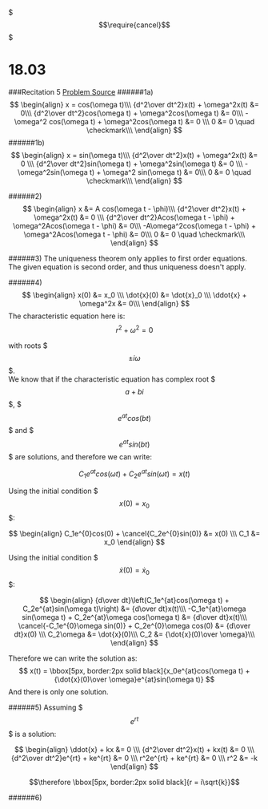 $$$\require{cancel}$$$

# 18.03
###Recitation 5
[Problem Source](https://ocw.mit.edu/courses/mathematics/18-03-differential-equations-spring-2010/recitations/MIT18_03S10_rec_07.pdf)
######1a)
$$
\begin{align}
x = cos(\omega t)\\\
{d^2\over dt^2}x(t) + \omega^2x(t) &= 0\\\
{d^2\over dt^2}cos(\omega t) + \omega^2cos(\omega t) &= 0\\\
-\omega^2 cos(\omega t) + \omega^2cos(\omega t) &= 0 \\\
0 &= 0 \quad \checkmark\\\
\end{align}
$$
######1b)
$$
\begin{align}
x = sin(\omega t)\\\
{d^2\over dt^2}x(t) + \omega^2x(t) &= 0 \\\
{d^2\over dt^2}sin(\omega t) + \omega^2sin(\omega t) &= 0 \\\
-\omega^2sin(\omega t) + \omega^2 sin(\omega t) &= 0\\\
0 &= 0 \quad \checkmark\\\
\end{align}
$$

######2)
$$
\begin{align}
x &= A cos(\omega t - \phi)\\\
{d^2\over dt^2}x(t) + \omega^2x(t) &= 0 \\\
{d^2\over dt^2}Acos(\omega t - \phi) + \omega^2Acos(\omega t - \phi) &= 0\\\
-A\omega^2cos(\omega t - \phi) + \omega^2Acos(\omega t - \phi) &= 0\\\
0 &= 0 \quad \checkmark\\\
\end{align}
$$

######3)
The uniqueness theorem only applies to first order equations. The given equation is second order, and thus uniqueness doesn't apply.

######4)
$$
\begin{align}
x(0) &= x_0 \\\
\dot{x}(0) &= \dot{x}_0 \\\
\ddot{x} + \omega^2x &= 0\\\
\end{align}
$$
The characteristic equation here is:
$$r^2 + \omega^2 = 0$$

with roots $$$\pm i\omega$$$.  
We know that if the characteristic equation has complex root $$$a+bi$$$, $$$e^{at}cos(bt)$$$ and $$$e^{at}sin(bt)$$$ are solutions, and therefore we can write:

$$
C_1e^{at}cos(\omega t) + C_2e^{at}sin(\omega t) = x(t)
$$

Using the initial condition $$$x(0) = x_0$$$:

$$
\begin{align}
C_1e^{0}cos(0) + \cancel{C_2e^{0}sin(0)} &= x(0) \\\
C_1 &= x_0
\end{align}
$$

Using the initial condition $$$\dot{x}(0) = \dot{x}_0$$$:

$$
\begin{align}
{d\over dt}\left(C_1e^{at}cos(\omega t) + C_2e^{at}sin(\omega t)\right) &= {d\over dt}x(t)\\\
-C_1e^{at}\omega sin(\omega t) + C_2e^{at}\omega cos(\omega t) &= {d\over dt}x(t)\\\
\cancel{-C_1e^{0}\omega sin(0)} + C_2e^{0}\omega cos(0) &= {d\over dt}x(0) \\\
C_2\omega &= \dot{x}(0)\\\
C_2 &= {\dot{x}(0)\over \omega}\\\
\end{align}
$$

Therefore we can write the solution as:
$$
x(t) = \bbox[5px, border:2px solid black]{x_0e^{at}cos(\omega t) + {\dot{x}(0)\over \omega}e^{at}sin(\omega t)}
$$
And there is only one solution.

######5)
Assuming $$$e^{rt}$$$ is a solution:

$$
\begin{align}
\ddot{x} + kx &= 0 \\\
{d^2\over dt^2}x(t) + kx(t) &= 0 \\\
{d^2\over dt^2}e^{rt} + ke^{rt} &= 0 \\\
r^2e^{rt} + ke^{rt} &= 0 \\\
r^2 &= -k
\end{align}
$$

$$\therefore \bbox[5px, border:2px solid black]{r = i\sqrt{k}}$$

######6)